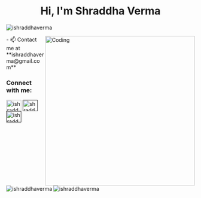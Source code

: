 

<h1 align="center">Hi, I'm Shraddha Verma</h1>
<p align="left"> <img src="https://komarev.com/ghpvc/?username=ishraddhaverma&label=Profile%20views&color=0e75b6&style=flat" alt="ishraddhaverma" /> </p>
<img align="right" alt="Coding" width="400" src="https://cdn.dribbble.com/users/2646423/screenshots/5507196/computer.gif">
- 📫 Contact me at **ishraddhaverma@gmail.com**

<h3 align="left">Connect with me:</h3>
<p align="left">
<a href="https://linkedin.com/in/ishraddhaverma" target="blank"><img align="center" src="https://cdn.jsdelivr.net/npm/simple-icons@3.0.1/icons/linkedin.svg" alt="ishraddhaverma" height="30" width="40" /></a>
<a href="" target="blank"><img align="center" src="https://cdn.jsdelivr.net/npm/simple-icons@3.0.1/icons/instagram.svg" alt="shraddhaverma" height="30" width="40" /></a>
<a href="" target="blank"><img align="center" src="https://cdn.jsdelivr.net/npm/simple-icons@3.1.0/icons/codechef.svg" alt="ishraddhaverma" height="30" width="40" /></a>
</p>



<p><img align="left" src="https://github-readme-stats.vercel.app/api/top-langs?username=ishraddhaverma&show_icons=true&locale=en&layout=compact" alt="ishraddhaverma" /></p>

<p>&nbsp;<img align="center" src="https://github-readme-stats.vercel.app/api?username=ishraddhaverma&show_icons=true&locale=en" alt="ishraddhaverma" /></p>
